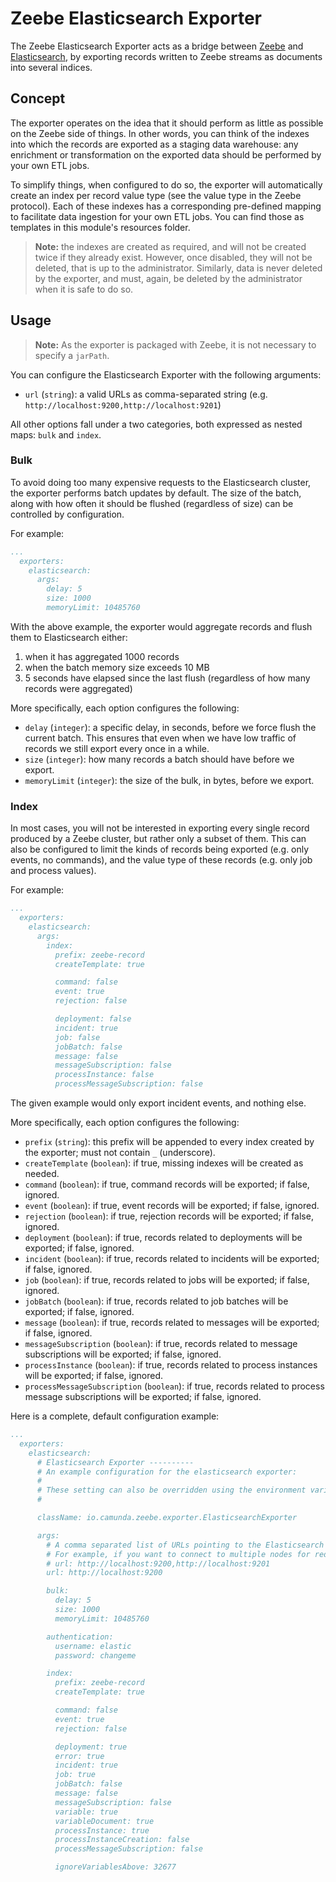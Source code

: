 # Zeebe Elasticsearch Exporter

The Zeebe Elasticsearch Exporter acts as a bridge between
[Zeebe](https://zeebe.io/) and [Elasticsearch](https://www.elastic.co/products/elasticsearch),
by exporting records written to Zeebe streams as documents into several indices.

## Concept

The exporter operates on the idea that it should perform as little as possible on the Zeebe side
of things. In other words, you can think of the indexes into which the records are exported as a staging data
warehouse: any enrichment or transformation on the exported data should be performed by your own ETL jobs.

To simplify things, when configured to do so, the exporter will automatically create an index per
record value type (see the value type in the Zeebe protocol). Each of these indexes has a corresponding
pre-defined mapping to facilitate data ingestion for your own ETL jobs. You can find those as templates
in this module's resources folder.

> **Note:** the indexes are created as required, and will not be created twice if they already exist. However,
> once disabled, they will not be deleted, that is up to the administrator. Similarly, data is never deleted by
> the exporter, and must, again, be deleted by the administrator when it is safe to do so.

## Usage

> **Note:** As the exporter is packaged with Zeebe, it is not necessary to specify a `jarPath`.

You can configure the Elasticsearch Exporter with the following arguments:

* `url` (`string`): a valid URLs as comma-separated string (e.g. `http://localhost:9200,http://localhost:9201`)

All other options fall under a two categories, both expressed as nested maps: `bulk` and `index`.

### Bulk

To avoid doing too many expensive requests to the Elasticsearch cluster, the exporter
performs batch updates by default. The size of the batch, along with how often
it should be flushed (regardless of size) can be controlled by configuration.

For example:

```yaml
...
  exporters:
    elasticsearch:
      args:
        delay: 5
        size: 1000
        memoryLimit: 10485760
```

With the above example, the exporter would aggregate records and flush them to Elasticsearch
either:
  1. when it has aggregated 1000 records
  2. when the batch memory size exceeds 10 MB
  3. 5 seconds have elapsed since the last flush (regardless of how many records were aggregated)

More specifically, each option configures the following:

* `delay` (`integer`): a specific delay, in seconds, before we force flush the current batch. This ensures
that even when we have low traffic of records we still export every once in a while.
* `size` (`integer`): how many records a batch should have before we export.
* `memoryLimit` (`integer`): the size of the bulk, in bytes, before we export.

### Index

In most cases, you will not be interested in exporting every single record produced by a
Zeebe cluster, but rather only a subset of them. This can also be configured to limit the
kinds of records being exported (e.g. only events, no commands), and the value type of these
records (e.g. only job and process values).

For example:

```yaml
...
  exporters:
    elasticsearch:
      args:
        index:
          prefix: zeebe-record
          createTemplate: true

          command: false
          event: true
          rejection: false

          deployment: false
          incident: true
          job: false
          jobBatch: false
          message: false
          messageSubscription: false
          processInstance: false
          processMessageSubscription: false
```

The given example would only export incident events, and nothing else.

More specifically, each option configures the following:

* `prefix` (`string`): this prefix will be appended to every index created by the exporter; must not contain `_` (underscore).
* `createTemplate` (`boolean`): if true, missing indexes will be created as needed.
* `command` (`boolean`): if true, command records will be exported; if false, ignored.
* `event` (`boolean`): if true, event records will be exported; if false, ignored.
* `rejection` (`boolean`): if true, rejection records will be exported; if false, ignored.
* `deployment` (`boolean`): if true, records related to deployments will be exported; if false, ignored.
* `incident` (`boolean`): if true, records related to incidents will be exported; if false, ignored.
* `job` (`boolean`): if true, records related to jobs will be exported; if false, ignored.
* `jobBatch` (`boolean`): if true, records related to job batches will be exported; if false, ignored.
* `message` (`boolean`): if true, records related to messages will be exported; if false, ignored.
* `messageSubscription` (`boolean`): if true, records related to message subscriptions will be exported; if false, ignored.
* `processInstance` (`boolean`): if true, records related to process instances will be exported; if false, ignored.
* `processMessageSubscription` (`boolean`): if true, records related to process message subscriptions will be exported; if false, ignored.

Here is a complete, default configuration example:

```yaml
...
  exporters:
    elasticsearch:
      # Elasticsearch Exporter ----------
      # An example configuration for the elasticsearch exporter:
      #
      # These setting can also be overridden using the environment variables "ZEEBE_BROKER_EXPORTERS_ELASTICSEARCH_..."
      #

      className: io.camunda.zeebe.exporter.ElasticsearchExporter

      args:
        # A comma separated list of URLs pointing to the Elasticsearch instances you wish to export to.
        # For example, if you want to connect to multiple nodes for redundancy:
        # url: http://localhost:9200,http://localhost:9201
        url: http://localhost:9200

        bulk:
          delay: 5
          size: 1000
          memoryLimit: 10485760

        authentication:
          username: elastic
          password: changeme

        index:
          prefix: zeebe-record
          createTemplate: true

          command: false
          event: true
          rejection: false

          deployment: true
          error: true
          incident: true
          job: true
          jobBatch: false
          message: false
          messageSubscription: false
          variable: true
          variableDocument: true
          processInstance: true
          processInstanceCreation: false
          processMessageSubscription: false

          ignoreVariablesAbove: 32677

```
